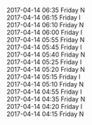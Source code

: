 2017-04-14 06:35 Friday  N  
2017-04-14 06:15 Friday  I  
2017-04-14 06:10 Friday  N  
2017-04-14 06:00 Friday  I  
2017-04-14 05:55 Friday  N  
2017-04-14 05:45 Friday  I  
2017-04-14 05:40 Friday  N  
2017-04-14 05:25 Friday  I  
2017-04-14 05:20 Friday  N  
2017-04-14 05:15 Friday  I  
2017-04-14 05:10 Friday  N  
2017-04-14 04:55 Friday  I  
2017-04-14 04:35 Friday  N  
2017-04-14 04:20 Friday  I  
2017-04-14 04:15 Friday  N  
